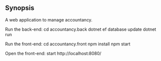 ## Synopsis

A web application to manage accountancy.

Run the back-end:
cd accountancy.back
dotnet ef database update
dotnet run

Run the front-end:
cd accountancy.front
npm install
npm start

Open the front-end:
start http://localhost:8080/